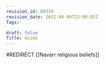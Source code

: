 ```yaml
---
revision_id: 88339
revision_date: 2022-04-09T23:00:02Z
Tags:

draft: false
Title: Guide
---
```

#REDIRECT [[Navarr religious beliefs]]